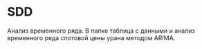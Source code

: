 # SDD 
Анализ временного ряда. В папке таблица с данными и анализ временного ряда спотовой цены урана методом ARIMA.
